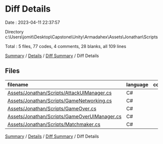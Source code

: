 # Diff Details

Date : 2023-04-11 22:37:57

Directory c:\\Users\\jomit\\Desktop\\Capstone\\Unity\\Armadahex\\Assets\\Jonathan\\Scripts

Total : 5 files,  77 codes, 4 comments, 28 blanks, all 109 lines

[Summary](results.md) / [Details](details.md) / [Diff Summary](diff.md) / Diff Details

## Files
| filename | language | code | comment | blank | total |
| :--- | :--- | ---: | ---: | ---: | ---: |
| [Assets/Jonathan/Scripts/AttackUIManager.cs](/Assets/Jonathan/Scripts/AttackUIManager.cs) | C# | -1 | 0 | 1 | 0 |
| [Assets/Jonathan/Scripts/GameNetworking.cs](/Assets/Jonathan/Scripts/GameNetworking.cs) | C# | 12 | 0 | 4 | 16 |
| [Assets/Jonathan/Scripts/GameOver.cs](/Assets/Jonathan/Scripts/GameOver.cs) | C# | 53 | 2 | 18 | 73 |
| [Assets/Jonathan/Scripts/GameOverUIManager.cs](/Assets/Jonathan/Scripts/GameOverUIManager.cs) | C# | 12 | 2 | 5 | 19 |
| [Assets/Jonathan/Scripts/Matchmaker.cs](/Assets/Jonathan/Scripts/Matchmaker.cs) | C# | 1 | 0 | 0 | 1 |

[Summary](results.md) / [Details](details.md) / [Diff Summary](diff.md) / Diff Details
